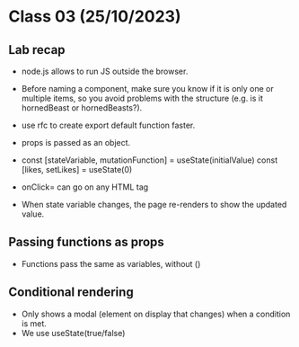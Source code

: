 # Class 03 (25/10/2023)

## Lab recap

- node.js allows to run JS outside the browser.
- Before naming a component, make sure you know if it is only one or multiple items, so you avoid problems with the structure (e.g. is it hornedBeast or hornedBeasts?).
- use rfc to create export default function faster.
- props is passed as an object.
- const [stateVariable, mutationFunction] = useState(initialValue)
  const [likes, setLikes] = useState(0)

- onClick= can go on any HTML tag
- When state variable changes, the page re-renders to show the updated value.

## Passing functions as props

- Functions pass the same as variables, without ()

## Conditional rendering

- Only shows a modal (element on display that changes) when a condition is met.
- We use useState(true/false)
